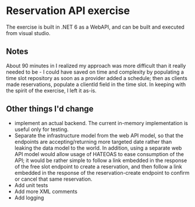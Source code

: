 # Reservation API exercise
The exercise is built in .NET 6 as a WebAPI, and can be built and executed from visual studio.

## Notes
About 90 minutes in I realized my approach was more difficult than it really needed to be - I could have saved on time and complexity by populating a time slot repository as soon as a provider added a schedule; then as clients made reservations, populate a clientId field in the time slot. In keeping with the spirit of the exercise, I left it as-is.

## Other things I'd change
- implement an actual backend. The current in-memory implementation is useful only for testing.
- Separate the infrastructure model from the web API model, so that the endpoints are accepting/returning more targeted date rather than leaking the data model to the world. In addition, using a separate web API model would allow usage of HATEOAS to ease consumption of the API; it would be rather simple to follow a link embedded in the response of the free slot endpoint to create a reservation, and then follow a link embedded in the response of the reservation-create endpoint to confirm or cancel that same reservation.
- Add unit tests
- Add more XML comments
- Add logging